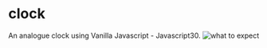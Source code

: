 # clock
An analogue clock using Vanilla Javascript - Javascript30.
![what to expect](https://github.com/Robertsonstuff/clock/edit/main/outcome.PNG)
